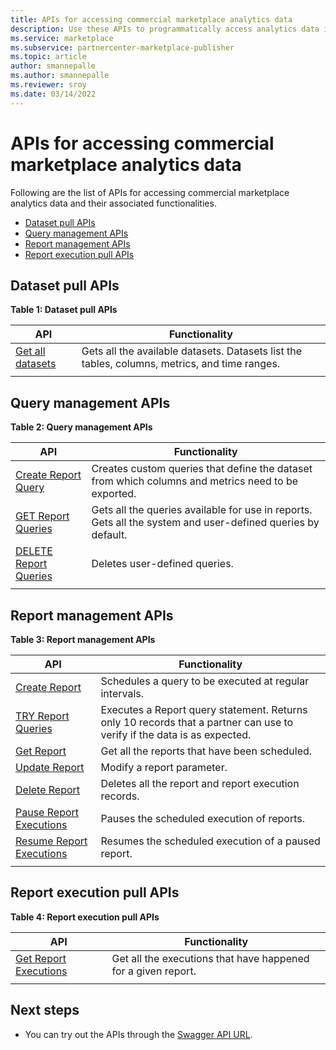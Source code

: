 ```yaml
---
title: APIs for accessing commercial marketplace analytics data
description: Use these APIs to programmatically access analytics data in Partner Center. 
ms.service: marketplace 
ms.subservice: partnercenter-marketplace-publisher
ms.topic: article
author: smannepalle
ms.author: smannepalle
ms.reviewer: sroy
ms.date: 03/14/2022
---
```


# APIs for accessing commercial marketplace analytics data

Following are the list of APIs for accessing commercial marketplace analytics data and their associated functionalities.

- [Dataset pull APIs](#dataset-pull-apis)
- [Query management APIs](#query-management-apis)
- [Report management APIs](#report-management-apis)
- [Report execution pull APIs](#report-execution-pull-apis)

## Dataset pull APIs

**Table 1: Dataset pull APIs**

| **API** | **Functionality** |
| --- | --- |
| [Get all datasets](analytics-api-get-all-datasets.md) | Gets all the available datasets. Datasets list the tables, columns, metrics, and time ranges. |
|||

## Query management APIs

**Table 2: Query management APIs**

| **API** | **Functionality** |
| --- | --- |
| [Create Report Query](analytics-programmatic-access.md#create-report-query-api) | Creates custom queries that define the dataset from which columns and metrics need to be exported. |
| [GET Report Queries](analytics-api-get-report-queries.md) | Gets all the queries available for use in reports. Gets all the system and user-defined queries by default. |
| [DELETE Report Queries](analytics-api-delete-report-queries.md) | Deletes user-defined queries. |
|||

## Report management APIs

**Table 3: Report management APIs**

| **API** | **Functionality** |
| --- | --- |
| [Create Report](analytics-programmatic-access.md#create-report-api) | Schedules a query to be executed at regular intervals. |
| [TRY Report Queries](analytics-api-try-report-queries.md) | Executes a Report query statement. Returns only 10 records that a partner can use to verify if the data is as expected. |
| [Get Report](analytics-api-get-report.md) | Get all the reports that have been scheduled. |
| [Update Report](analytics-api-update-report.md) | Modify a report parameter. |
| [Delete Report](analytics-api-delete-report.md) | Deletes all the report and report execution records. |
| [Pause Report Executions](analytics-api-pause-report-executions.md) | Pauses the scheduled execution of reports. |
| [Resume Report Executions](analytics-api-resume-report-executions.md) | Resumes the scheduled execution of a paused report. |
|||

## Report execution pull APIs

**Table 4: Report execution pull APIs**

| **API** | **Functionality** |
| --- | --- |
| [Get Report Executions](analytics-programmatic-access.md#get-report-executions-api) | Get all the executions that have happened for a given report. |
|||

## Next steps

- You can try out the APIs through the [Swagger API URL](https://api.partnercenter.microsoft.com/insights/v1/cmp/swagger/index.html).
